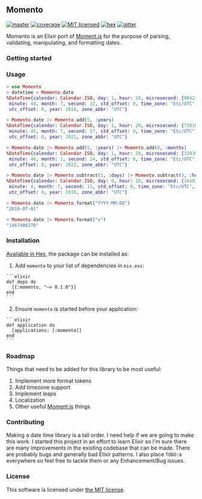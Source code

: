 ## Momento

[![master](https://circleci.com/gh/mathewdgardner/momento.svg?style=shield&circle-token=b7acdd3d8650f741723674973a0776d652f02e14)](https://circleci.com/gh/mathewdgardner/momento)
[![coverage](https://coveralls.io/repos/github/mathewdgardner/momento/badge.svg?branch=master)](https://coveralls.io/github/mathewdgardner/momento?branch=master)
[![MIT licensed](https://img.shields.io/badge/license-MIT-blue.svg)](https://raw.githubusercontent.com/mathewdgardner/momento/master/LICENSE)
[![hex](https://img.shields.io/hexpm/v/momento.svg)](https://hex.pm/packages/momento)
[![gitter](https://badges.gitter.im/mathewdgardner/momento.png)](https://gitter.im/mathewdgardner/momento)

Momento is an Elixir port of [Moment.js](https://github.com/moment/moment) for the purpose of parsing, validating, manipulating, and formatting dates.

### Getting started

### Usage

```elixir
> use Momento
> datetime = Momento.date
%DateTime{calendar: Calendar.ISO, day: 1, hour: 20, microsecond: {904217, 6},
 minute: 44, month: 7, second: 32, std_offset: 0, time_zone: "Etc/UTC",
 utc_offset: 0, year: 2016, zone_abbr: "UTC"}

> Momento.date |> Momento.add(5, :years)
%DateTime{calendar: Calendar.ISO, day: 1, hour: 20, microsecond: {730106, 6},
 minute: 45, month: 7, second: 57, std_offset: 0, time_zone: "Etc/UTC",
 utc_offset: 0, year: 2021, zone_abbr: "UTC"}

> Momento.date |> Momento.add(5, :years) |> Momento.add(8, :months)
%DateTime{calendar: Calendar.ISO, day: 1, hour: 20, microsecond: {32939, 6},
 minute: 46, month: 1, second: 24, std_offset: 0, time_zone: "Etc/UTC",
 utc_offset: 0, year: 2022, zone_abbr: "UTC"}

> Momento.date |> Momento.subtract(1, :days) |> Momento.subtract(3, :hours) |> Momento.add(15, :minutes)
%DateTime{calendar: Calendar.ISO, day: 0, hour: 18, microsecond: {164079, 6},
 minute: 4, month: 7, second: 13, std_offset: 0, time_zone: "Etc/UTC",
 utc_offset: 0, year: 2016, zone_abbr: "UTC"}

> Momento.date |> Momento.format("YYYY-MM-DD")
"2016-07-01"

> Momento.date |> Momento.format("x")
"1467406270"
```

### Installation

[Available in Hex](https://hex.pm/packages/momento), the package can be installed as:

  1. Add `momento` to your list of dependencies in `mix.exs`:

    ```elixir
    def deps do
      [{:momento, "~> 0.1.0"}]
    end
    ```

  2. Ensure `momento` is started before your application:

    ```elixir
    def application do
      [applications: [:momento]]
    end
    ```

### Roadmap

Things that need to be added for this library to be most useful:

  1. Implement more format tokens
  2. Add timezone support
  3. Implement leaps
  4. Localization
  5. Other useful [Moment.js](https://github.com/moment/moment) things

### Contributing

Making a date time library is a tall order. I need help if we are going to make this work. I started this project in an effort to learn Elixir so I'm sure there are many improvements in the existing codebase that can be made. There are probably bugs and generally bad Elixir patterns. I also place `TODO:`s everywhere so feel free to tackle them or any Enhancement/Bug issues.

### License

This software is licensed under [the MIT license](LICENSE.md).
